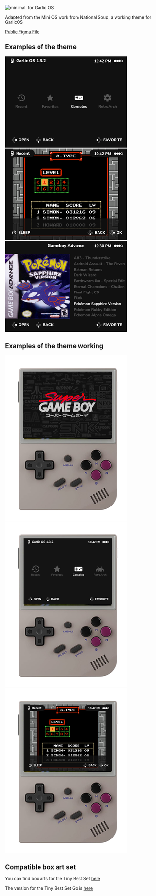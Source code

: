 <img src="https://github.com/nithou/onion-minimal/raw/main/preview-garlic.png" alt="minimal. for Garlic OS"/>

Adapted from the Mini OS work from [National Soup](https://github.com/OnionUI/Themes/commits/main/themes/mini.os%20by%20nationalsoup), a working theme for GarlicOS

[Public Figma File](https://www.figma.com/community/file/1219968948888512600)

## Examples of the theme

<img src="https://github.com/nithou/Minimal-garlicOS/raw/main/_img/theme-example.png" width=400 alt="Example of the Home" style="display:inline-block;"/>&nbsp;&nbsp;<img src="https://github.com/nithou/Minimal-garlicOS/raw/main/_img/recent-example.png" width=400 alt="Example of the Recents" style="display:inline-block;"/>&nbsp;&nbsp;<img src="https://github.com/nithou/Minimal-garlicOS/raw/main/_img/image-list.png" width=400 alt="Example of the inline List" style="display:inline-block;"/>

## Examples of the theme working

<img src="https://github.com/nithou/Minimal-garlicOS/blob/main/_img/live-boot.png" width=400 alt="Example of the Home area with device" style="display:inline-block;"/><img src="https://github.com/nithou/Minimal-garlicOS/blob/main/_img/live-home.png" width=400 alt="Example of the Home area with device" style="display:inline-block;"/><img src="https://github.com/nithou/Minimal-garlicOS/blob/main/_img/live-recent.png" width=400 alt="Example of the Recents area with device" style="display:inline-block;"/>


## Compatible box art set

You can find box arts for the Tiny Best Set [here](https://drive.google.com/file/d/1vChA5Y56JDsHxo3Bm4170IKsYq5uemCO/view?usp=sharing)

The version for the Tiny Best Set Go is [here](https://drive.google.com/file/d/1uL8B9JK4tGwlkpE2ci4U4Z73l6kQlVQI/view?usp=sharing)
